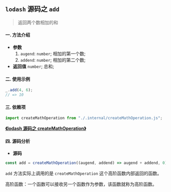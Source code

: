 ## `lodash` 源码之 `add`

> 返回两个数相加的和

#### 一. 方法介绍

- **参数**
  1. `augend`: `number`; 相加的第一个数;
  2. `addend`: `number`; 相加的第二个数;
- **返回值**
  `number`; 总和;

#### 二. 使用示例

```js
_.add(4, 6);
// => 10
```

#### 三. 依赖项

```js
import createMathOperation from "./.internal/createMathOperation.js";
```

**[《lodash 源码之 createMathOperation》](./createMathOperation.md)**

#### 四. 源码分析

- **源码**

```js
const add = createMathOperation((augend, addend) => augend + addend, 0);
```

`add` 方法实际上调用的是 `createMathOperation` 这个高阶函数内部返回的函数。

高阶函数：一个函数可以接收另一个函数作为参数，该函数就称为高阶函数。
